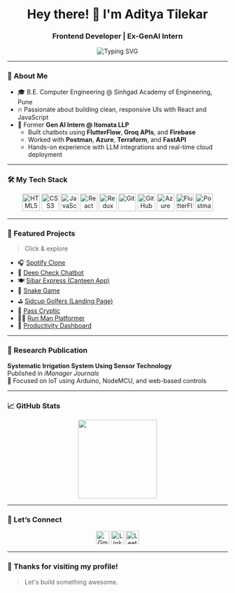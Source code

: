 <h1 align="center">Hey there! 👋 I'm Aditya Tilekar</h1>
<h3 align="center">Frontend Developer | Ex-GenAI Intern </h3>

<p align="center">
  <img src="https://readme-typing-svg.herokuapp.com?font=Fira+Code&size=24&pause=1000&color=38BDF8&center=true&vCenter=true&width=500&lines=%20Frontend+Dev+Who+Loves+to+Code+💻;%50JS+%7C+Redux+%7C+React+%7C+Gen-AI+%7C+DSA+⚡;Always+learning,+Always+building" alt="Typing SVG" />
</p>




---

### 🧠 About Me

- 🎓 B.E. Computer Engineering @ Sinhgad Academy of Engineering, Pune  
- 🔥 Passionate about building clean, responsive UIs with React and JavaScript  
- 🤖 Former **Gen AI Intern @ Itomata LLP**  
  - Built chatbots using **FlutterFlow**, **Groq APIs**, and **Firebase**  
  - Worked with **Postman**, **Azure**, **Terraform**, and **FastAPI**  
  - Hands-on experience with LLM integrations and real-time cloud deployment  

---

### 🛠️ My Tech Stack

<p align="center">
  <img src="https://cdn.jsdelivr.net/gh/devicons/devicon/icons/html5/html5-original.svg" height="40" alt="HTML5"/>
  <img src="https://cdn.jsdelivr.net/gh/devicons/devicon/icons/css3/css3-original.svg" height="40" alt="CSS3"/>
  <img src="https://cdn.jsdelivr.net/gh/devicons/devicon/icons/javascript/javascript-original.svg" height="40" alt="JavaScript"/>
  <img src="https://cdn.jsdelivr.net/gh/devicons/devicon/icons/react/react-original.svg" height="40" alt="React"/>
  <img src="https://cdn.jsdelivr.net/gh/devicons/devicon/icons/redux/redux-original.svg" height="40" alt="Redux"/>
  <img src="https://cdn.jsdelivr.net/gh/devicons/devicon/icons/git/git-original.svg" height="40" alt="Git"/>
  <img src="https://encrypted-tbn0.gstatic.com/images?q=tbn:ANd9GcTt6DXuvit57V1DmjnlLcwst4O-sTL5D37gIQ&s" height="40" alt="GitHub"/>
  <img src="https://cdn.jsdelivr.net/gh/devicons/devicon/icons/azure/azure-original.svg" height="40" alt="Azure"/>
  <img src="https://avatars.githubusercontent.com/u/74943865?s=200&v=4" height="40" alt="FlutterFlow" />
  <img src="https://www.svgrepo.com/show/354202/postman-icon.svg" height="40" alt="Postman" />
</p>

---

### 🌟 Featured Projects

> Click & explore

- 🎧 [Spotify Clone](https://capten05ast.github.io/Spotit_fy/)
- 🧠 [Deep Check Chatbot](https://capten05ast.github.io/Deep-Check/)
- 🍽️ [Sibar Express (Canteen App)](https://capten05ast.github.io/express/)
- 🐍 [Snake Game](https://capten05ast.github.io/Snake-Masters/)
- ⛳ [Sidcup Golfers (Landing Page)](https://capten05ast.github.io/Sidcup_Golfers/)
- 🔐 [Pass Cryptic](https://capten05ast.github.io/Pass_Cryptic/)
- 🏃‍♂️ [Run Man Platformer](https://capten05ast.github.io/Run-Man/)
- 💯 [Productivity Dashboard](https://capten05ast.github.io/Productivity_DashBoard/)

---

### 📜 Research Publication

**Systematic Irrigation System Using Sensor Technology**  
Published in *iManager Journals*  
📌 Focused on IoT using Arduino, NodeMCU, and web-based controls

---

### 📈 GitHub Stats

<p align="center">
  <img src="https://github-readme-stats.vercel.app/api?username=Capten05ast&show_icons=true&theme=radical" height="180"/>
</p>

---

### 🤝 Let’s Connect

<div align="center">
  <a href="mailto:adityatilekar.sae.comp@gmail.com"><img src="https://img.icons8.com/fluency/48/gmail.png" width="30" title="Gmail"/></a>
  <a href="https://www.linkedin.com/in/aditya-tilekar-b1671a253"><img src="https://img.icons8.com/fluency/48/linkedin.png" width="30" title="LinkedIn"/></a>
  <a href="https://leetcode.com/u/Aditya_Tilekar333/"><img src="https://img.icons8.com/external-tal-revivo-color-tal-revivo/48/external-level-up-your-coding-skills-and-quickly-land-a-job-logo-color-tal-revivo.png" width="30" title="LeetCode"/></a>
</div>

---

### 🏁 Thanks for visiting my profile!
> Let's build something awesome.






